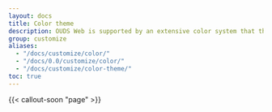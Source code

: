 ```yaml
---
layout: docs
title: Color theme
description: OUDS Web is supported by an extensive color system that themes our styles and components. This enables more comprehensive customization and extension for any project.
group: customize
aliases:
  - "/docs/customize/color/"
  - "/docs/0.0/customize/color/"
  - "/docs/customize/color-theme/"
toc: true
---
```


{{< callout-soon "page" >}}
